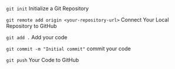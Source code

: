 `git init` Initialize a Git Repository

`git remote add origin <your-repository-url>` Connect Your Local Repository to GitHub



`git add .` Add your code

`git commit -m "Initial commit"` commit your code

`git push` Your Code to GitHub
